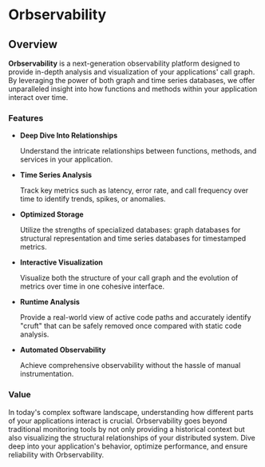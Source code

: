 # Orbservability

## Overview

**Orbservability** is a next-generation observability platform designed to provide in-depth analysis and visualization of your applications' call graph. By leveraging the power of both graph and time series databases, we offer unparalleled insight into how functions and methods within your application interact over time.

### Features

- **Deep Dive Into Relationships**

    Understand the intricate relationships between functions, methods, and services in your application.
  
- **Time Series Analysis**

    Track key metrics such as latency, error rate, and call frequency over time to identify trends, spikes, or anomalies.
  
- **Optimized Storage**

    Utilize the strengths of specialized databases: graph databases for structural representation and time series databases for timestamped metrics.
  
- **Interactive Visualization**

    Visualize both the structure of your call graph and the evolution of metrics over time in one cohesive interface.

- **Runtime Analysis**

    Provide a real-world view of active code paths and accurately identify "cruft" that can be safely removed once compared with static code analysis.
  
- **Automated Observability**

    Achieve comprehensive observability without the hassle of manual instrumentation.

### Value

In today's complex software landscape, understanding how different parts of your applications interact is crucial. Orbservability goes beyond traditional monitoring tools by not only providing a historical context but also visualizing the structural relationships of your distributed system. Dive deep into your application's behavior, optimize performance, and ensure reliability with Orbservability.
